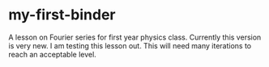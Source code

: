 # my-first-binder
A lesson on Fourier series for first year physics class. 
Currently this version is very new. I am testing this lesson out. This will need many iterations to reach an acceptable level. 
